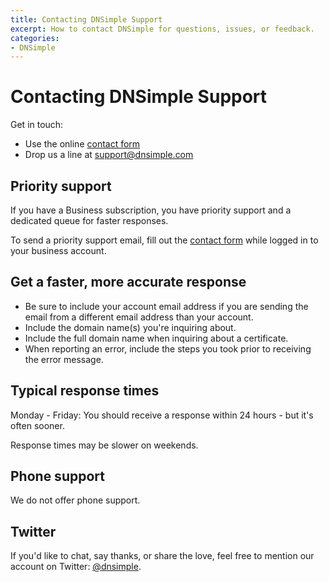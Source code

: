 ```yaml
---
title: Contacting DNSimple Support
excerpt: How to contact DNSimple for questions, issues, or feedback.
categories:
- DNSimple
---
```


# Contacting DNSimple Support

Get in touch:

- Use the online [contact form](https://dnsimple.com/contact)
- Drop us a line at [support@dnsimple.com](mailto:support@dnsimple.com)

## Priority support

If you have a Business subscription, you have priority support and a dedicated queue for faster responses. 

To send a priority support email, fill out the [contact form](https://dnsimple.com/contact) while logged in to your business account.

## Get a faster, more accurate response

- Be sure to include your account email address if you are sending the email from a different email address than your account.
- Include the domain name(s) you're inquiring about.
- Include the full domain name when inquiring about a certificate.
- When reporting an error, include the steps you took prior to receiving the error message.

## Typical response times 

Monday - Friday: You should receive a response within 24 hours - but it's often sooner. 

Response times may be slower on weekends.

## Phone support

We do not offer phone support.

## Twitter

If you'd like to chat, say thanks, or share the love, feel free to mention our account on Twitter: [@dnsimple](https://twitter.com/dnsimple).
